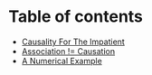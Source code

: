 # Table of contents

* [Causality For The Impatient](README.md)
* [Association != Causation](association-causation.md)
* [A Numerical Example](a-motivating-example.md)

